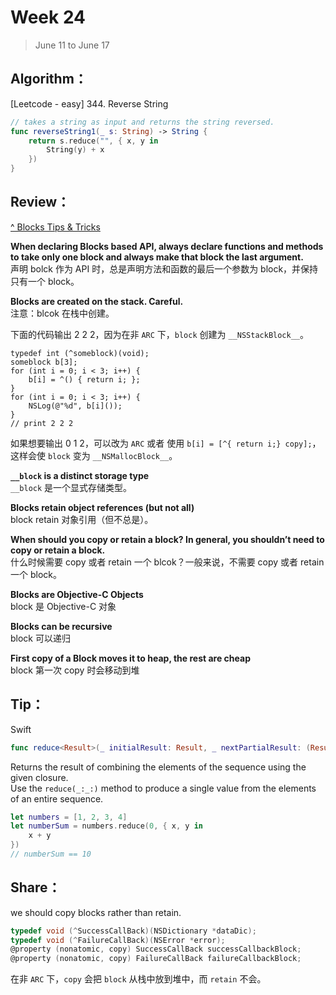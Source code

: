 # Week 24

> June 11 to June 17

## Algorithm：
[Leetcode - easy] 344. Reverse String

```swift
// takes a string as input and returns the string reversed.
func reverseString1(_ s: String) -> String {
    return s.reduce("", { x, y in
        String(y) + x
    })
}
```

## Review：

[^ Blocks Tips & Tricks](http://www.friday.com/bbum/2009/08/29/blocks-tips-tricks/)

**When declaring Blocks based API, always declare functions and methods to take only one block and always make that block the last argument.**  
声明 bolck 作为 API 时，总是声明方法和函数的最后一个参数为 block，并保持只有一个 block。

**Blocks are created on the stack. Careful.**  
注意：blcok 在栈中创建。

下面的代码输出 2 2 2，因为在非 `ARC` 下，`block` 创建为 `__NSStackBlock__`。
```objc
typedef int (^someblock)(void);
someblock b[3];
for (int i = 0; i < 3; i++) {
    b[i] = ^() { return i; };
}
for (int i = 0; i < 3; i++) {
    NSLog(@"%d", b[i]());
}
// print 2 2 2
```
如果想要输出 0 1 2，可以改为 `ARC` 或者 使用 `b[i] = [^{ return i;} copy];`，这样会使 `block` 变为 `__NSMallocBlock__`。

**`__block` is a distinct storage type**  
`__block` 是一个显式存储类型。

**Blocks retain object references (but not all)**  
block retain 对象引用（但不总是）。

**When should you copy or retain a block? In general, you shouldn’t need to copy or retain a block.**  
什么时候需要 copy 或者 retain 一个 blcok？一般来说，不需要 copy 或者 retain 一个 block。

**Blocks are Objective-C Objects**  
block 是 Objective-C 对象

**Blocks can be recursive**  
block 可以递归

**First copy of a Block moves it to heap, the rest are cheap**  
block 第一次 copy 时会移动到堆
  
## Tip：

Swift

```swift
func reduce<Result>(_ initialResult: Result, _ nextPartialResult: (Result, Element) throws -> Result) rethrows -> Result
```

Returns the result of combining the elements of the sequence using the given closure.  
Use the `reduce(_:_:)` method to produce a single value from the elements of an entire sequence.  

```swift
let numbers = [1, 2, 3, 4]
let numberSum = numbers.reduce(0, { x, y in
    x + y
})
// numberSum == 10
```
  
## Share：

we should copy blocks rather than retain.

```objective-c
typedef void (^SuccessCallBack)(NSDictionary *dataDic);
typedef void (^FailureCallBack)(NSError *error);
@property (nonatomic, copy) SuccessCallBack successCallbackBlock;
@property (nonatomic, copy) FailureCallBack failureCallbackBlock;
```

在非 `ARC` 下，`copy` 会把 `block` 从栈中放到堆中，而 `retain` 不会。
